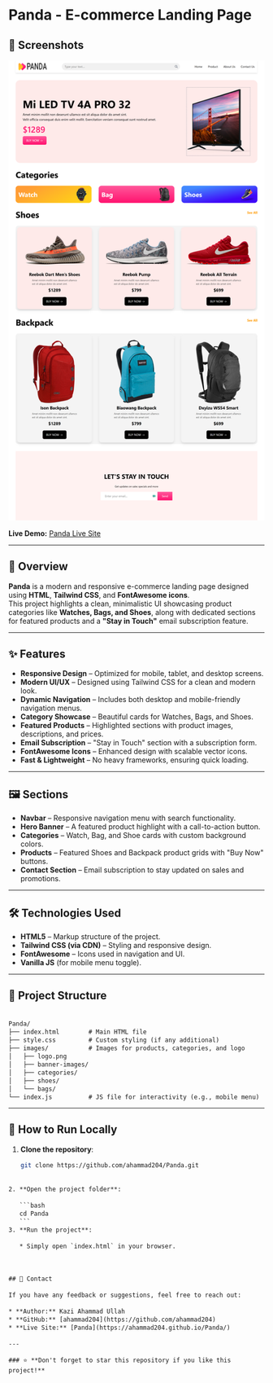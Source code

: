 # Panda - E-commerce Landing Page

## 📸 Screenshots

![Project Preview](./images/preview.png)

**Live Demo:** [Panda Live Site](https://ahammad204.github.io/Panda/)

---

## 📖 Overview
**Panda** is a modern and responsive e-commerce landing page designed using **HTML**, **Tailwind CSS**, and **FontAwesome icons**.  
This project highlights a clean, minimalistic UI showcasing product categories like **Watches, Bags, and Shoes**, along with dedicated sections for featured products and a **"Stay in Touch"** email subscription feature.

---

## ✨ Features
- **Responsive Design** – Optimized for mobile, tablet, and desktop screens.
- **Modern UI/UX** – Designed using Tailwind CSS for a clean and modern look.
- **Dynamic Navigation** – Includes both desktop and mobile-friendly navigation menus.
- **Category Showcase** – Beautiful cards for Watches, Bags, and Shoes.
- **Featured Products** – Highlighted sections with product images, descriptions, and prices.
- **Email Subscription** – "Stay in Touch" section with a subscription form.
- **FontAwesome Icons** – Enhanced design with scalable vector icons.
- **Fast & Lightweight** – No heavy frameworks, ensuring quick loading.

---

## 🖼 Sections
- **Navbar** – Responsive navigation menu with search functionality.
- **Hero Banner** – A featured product highlight with a call-to-action button.
- **Categories** – Watch, Bag, and Shoe cards with custom background colors.
- **Products** – Featured Shoes and Backpack product grids with "Buy Now" buttons.
- **Contact Section** – Email subscription to stay updated on sales and promotions.

---

## 🛠️ Technologies Used
- **HTML5** – Markup structure of the project.
- **Tailwind CSS (via CDN)** – Styling and responsive design.
- **FontAwesome** – Icons used in navigation and UI.
- **Vanilla JS** (for mobile menu toggle).

---

## 📂 Project Structure
```

Panda/
├── index.html        # Main HTML file
├── style.css         # Custom styling (if any additional)
├── images/           # Images for products, categories, and logo
│   ├── logo.png
│   ├── banner-images/
│   ├── categories/
│   ├── shoes/
│   └── bags/
└── index.js          # JS file for interactivity (e.g., mobile menu)

````

---

## 🚀 How to Run Locally
1. **Clone the repository**:
   ```bash
   git clone https://github.com/ahammad204/Panda.git
````

2. **Open the project folder**:

   ```bash
   cd Panda
   ```
3. **Run the project**:

   * Simply open `index.html` in your browser.



## 📧 Contact

If you have any feedback or suggestions, feel free to reach out:

* **Author:** Kazi Ahammad Ullah
* **GitHub:** [ahammad204](https://github.com/ahammad204)
* **Live Site:** [Panda](https://ahammad204.github.io/Panda/)

---

### ⭐ **Don't forget to star this repository if you like this project!**

